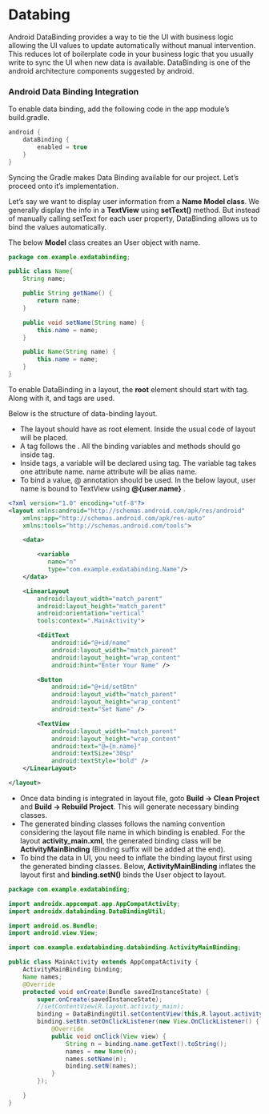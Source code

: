 # Databing

Android DataBinding provides a way to tie the UI with business logic allowing the UI values to update automatically without manual intervention. This reduces lot of boilerplate code in your business logic that you usually write to sync the UI when new data is available. DataBinding is one of the android architecture components suggested by android.

### Android Data Binding Integration

To enable data binding, add the following code in the app module’s build.gradle.

```java
android {
    dataBinding {
        enabled = true
    }
}
```

Syncing the Gradle makes Data Binding available for our project. Let’s proceed onto it’s implementation.

Let’s say we want to display user information from a **Name Model class**. We generally display the info in a **TextView** using **setText()** method. But instead of manually calling setText for each user property, DataBinding allows us to bind the values automatically.

The below **Model** class creates an User object with name.

```java
package com.example.exdatabinding;

public class Name{
    String name;

    public String getName() {
        return name;
    }

    public void setName(String name) {
        this.name = name;
    }

    public Name(String name) {
        this.name = name;
    }
}
```

To enable DataBinding in a layout, the **root** element should start with **<layout>** tag. Along with it, **<data>** and **<variable>** tags are used.

Below is the structure of data-binding layout.

* The layout should have **<layout>** as root element. Inside <layout> the usual code of layout will be placed.
* A **<data>** tag follows the **<layout>**. All the binding variables and methods should go inside **<data>** tag.
* Inside **<data>** tags, a variable will be declared using **<variable>** tag. The variable tag takes one attribute name. name attribute will be alias name.
* To bind a value, @ annotation should be used. In the below layout, user name is bound to TextView using **@{user.name}** .

```xml
<?xml version="1.0" encoding="utf-8"?>
<layout xmlns:android="http://schemas.android.com/apk/res/android"
    xmlns:app="http://schemas.android.com/apk/res-auto"
    xmlns:tools="http://schemas.android.com/tools">

    <data>

        <variable
           name="n"
           type="com.example.exdatabinding.Name"/>
    </data>

    <LinearLayout
        android:layout_width="match_parent"
        android:layout_height="match_parent"
        android:orientation="vertical"
        tools:context=".MainActivity">

        <EditText
            android:id="@+id/name"
            android:layout_width="match_parent"
            android:layout_height="wrap_content"
            android:hint="Enter Your Name" />

        <Button
            android:id="@+id/setBtn"
            android:layout_width="match_parent"
            android:layout_height="wrap_content"
            android:text="Set Name" />

        <TextView
            android:layout_width="match_parent"
            android:layout_height="wrap_content"
            android:text="@={n.name}"
            android:textSize="30sp"
            android:textStyle="bold" />
    </LinearLayout>

</layout>
```

* Once data binding is integrated in layout file, goto **Build -> Clean Project** and **Build -> Rebuild Project**. This will generate necessary binding classes.
* The generated binding classes follows the naming convention considering the layout file name in which binding is enabled. For the layout **activity_main.xml**, the generated binding class will be **ActivityMainBinding** (Binding suffix will be added at the end).
* To bind the data in UI, you need to inflate the binding layout first using the generated binding classes. Below, **ActivityMainBinding** inflates the layout first and **binding.setN()** binds the User object to layout.

```java
package com.example.exdatabinding;

import androidx.appcompat.app.AppCompatActivity;
import androidx.databinding.DataBindingUtil;

import android.os.Bundle;
import android.view.View;

import com.example.exdatabinding.databinding.ActivityMainBinding;

public class MainActivity extends AppCompatActivity {
    ActivityMainBinding binding;
    Name names;
    @Override
    protected void onCreate(Bundle savedInstanceState) {
        super.onCreate(savedInstanceState);
        //setContentView(R.layout.activity_main);
        binding = DataBindingUtil.setContentView(this,R.layout.activity_main);
        binding.setBtn.setOnClickListener(new View.OnClickListener() {
            @Override
            public void onClick(View view) {
                String n = binding.name.getText().toString();
                names = new Name(n);
                names.setName(n);
                binding.setN(names);
            }
        });

    }
}
```

